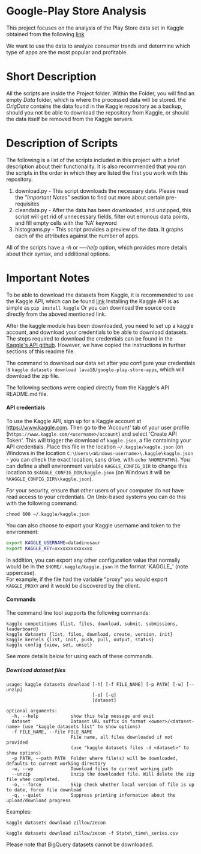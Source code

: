 # Google-Play Store Analysis

This project focuses on the analysis of the Play Store data set in Kaggle obtained from the following [link](https://www.kaggle.com/lava18/google-play-store-apps)

We want to use the data to analyze consumer trends and determine which type of apps are the most popular and profitable. 

# Short Description

All the scripts are inside the Project folder. Within the Folder, you will find an empty _Data_ folder, which is where the processed data will be stored. the _OrigData_ contains the data found in the Kaggle repository as a backup, should you not be able to download the repository from Kaggle, or should the data itself be removed from the Kaggle servers. 

# Description of Scripts

The following is a list of the scripts included in this project with a brief description about their functionality. It is also recommended that you ran the scripts in the order in which they are listed the first you work with this repository.

1. download.py - This script downloads the necessary data. Please read the  *”Important Notes”* section to find out more about certain pre-requisites
2. cleandata.py - After the data has been downloaded, and unzipped, this script will get rid of unnecessary fields, filter out erronous data points, and fill empty cells with the ‘NA’ keyword
3. histograms.py - This script provides a preview of the data. It graphs each of the attributes against the number of apps. 

All of the scripts have a _-h_ or _—-help_ option, which provides more details about their syntax, and additional options.


# Important Notes
To be able to download the datasets from Kaggle, it is recommended to use the Kaggle API, which can be found [link](https://github.com/Kaggle/kaggle-api)
Installing the Kaggle API is as simple as
`pip install kaggle`
Or you can download the source code directly from the aboved mentioned link. 

After the kaggle module has been downloaded, you need to set up a kaggle account, and download your credentials to be able to download datasets.  The steps required to download the credentials can be found in the [Kaggle's API github](https://github.com/Kaggle/kaggle-api). However, we have copied the instructions in further sections of this readme file. 

The command to download our data set after you configure your credentials is `kaggle datasets download lava18/google-play-store-apps`, which will download the zip file. 





The following sections were copied directly from the Kaggle's API README.md file.

#### API credentials

To use the Kaggle API, sign up for a Kaggle account at https://www.kaggle.com. Then go to the 'Account' tab of your user profile (`https://www.kaggle.com/<username>/account`) and select 'Create API Token'. This will trigger the download of `kaggle.json`, a file containing your API credentials. Place this file in the location `~/.kaggle/kaggle.json` (on Windows in the location `C:\Users\<Windows-username>\.kaggle\kaggle.json` - you can check the exact location, sans drive, with `echo %HOMEPATH%`). You can define a shell environment variable `KAGGLE_CONFIG_DIR` to change this location to `$KAGGLE_CONFIG_DIR/kaggle.json` (on Windows it will be `%KAGGLE_CONFIG_DIR%\kaggle.json`).

For your security, ensure that other users of your computer do not have read access to your credentials. On Unix-based systems you can do this with the following command: 

`chmod 600 ~/.kaggle/kaggle.json`

You can also choose to export your Kaggle username and token to the environment:

```bash
export KAGGLE_USERNAME=datadinosaur
export KAGGLE_KEY=xxxxxxxxxxxxxx
```
In addition, you can export any other configuration value that normally would be in
the `$HOME/.kaggle/kaggle.json` in the format 'KAGGLE_<VARIABLE>' (note uppercase).  
For example, if the file had the variable "proxy" you would export `KAGGLE_PROXY`
and it would be discovered by the client.


#### Commands

The command line tool supports the following commands:

``` 
kaggle competitions {list, files, download, submit, submissions, leaderboard}
kaggle datasets {list, files, download, create, version, init}
kaggle kernels {list, init, push, pull, output, status}
kaggle config {view, set, unset}
```

See more details below for using each of these commands.

##### Download dataset files

```
usage: kaggle datasets download [-h] [-f FILE_NAME] [-p PATH] [-w] [--unzip]
                                [-o] [-q]
                                [dataset]

optional arguments:
  -h, --help            show this help message and exit
  dataset               Dataset URL suffix in format <owner>/<dataset-name> (use "kaggle datasets list" to show options)
  -f FILE_NAME, --file FILE_NAME
                        File name, all files downloaded if not provided
                        (use "kaggle datasets files -d <dataset>" to show options)
  -p PATH, --path PATH  Folder where file(s) will be downloaded, defaults to current working directory
  -w, --wp              Download files to current working path
  --unzip               Unzip the downloaded file. Will delete the zip file when completed.
  -o, --force           Skip check whether local version of file is up to date, force file download
  -q, --quiet           Suppress printing information about the upload/download progress
```


Examples:

`kaggle datasets download zillow/zecon`

`kaggle datasets download zillow/zecon -f State\_time\_series.csv`

Please note that BigQuery datasets cannot be downloaded.

